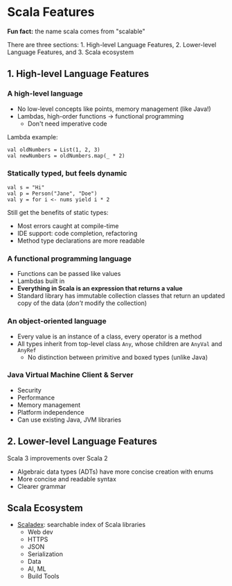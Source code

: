 # Scala Features

**Fun fact:** the name scala comes from "scalable"

There are three sections: 1. High-level Language Features, 2. Lower-level Language Features, and 3. Scala ecosystem

## 1. High-level Language Features

### A high-level language

- No low-level concepts like points, memory management (like Java!)
- Lambdas, high-order functions -> functional programming
  - Don't need imperative code

Lambda example:

```%scala
val oldNumbers = List(1, 2, 3)
val newNumbers = oldNumbers.map(_ * 2)
```

### Statically typed, but feels dynamic

```%scala
val s = "Hi"
val p = Person("Jane", "Doe")
val y = for i <- nums yield i * 2
```

Still get the benefits of static types:

- Most errors caught at compile-time
- IDE support: code completion, refactoring
- Method type declarations are more readable

### A functional programming language

- Functions can be passed like values
- Lambdas built in
- **Everything in Scala is an expression that returns a value**
- Standard library has immutable collection classes that return an updated copy of the data (_don't_ modify the collection)

### An object-oriented language

- Every value is an instance of a class, every operator is a method
- All types inherit from top-level class `Any`, whose children are `AnyVal` and `AnyRef`
  - No distinction between primitive and boxed types (unlike Java)

### Java Virtual Machine Client & Server

- Security
- Performance
- Memory management
- Platform independence
- Can use existing Java, JVM libraries

## 2. Lower-level Language Features

Scala 3 improvements over Scala 2

- Algebraic data types (ADTs) have more concise creation with enums
- More concise and readable syntax
- Clearer grammar

## Scala Ecosystem

- [Scaladex](https://index.scala-lang.org/): searchable index of Scala libraries
  - Web dev
  - HTTPS
  - JSON
  - Serialization
  - Data
  - AI, ML
  - Build Tools
